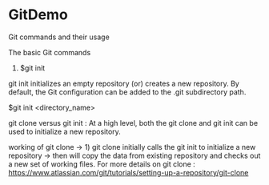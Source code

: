 # GitDemo
Git commands and their usage

The basic Git commands


1) $git init 

git init initializes an empty repository (or) creates a new repository.
By default, the Git configuration can be added to the .git subdirectory path.

$git init <directory_name>

git clone versus git init : At a high level, both the git clone and git init can be used to initialize a new repository. 

working of git clone -> 1) git clone initially calls the git init to initialize a new repository -> then will copy the data from existing repository and checks out a new set of working files. For more details on git clone : https://www.atlassian.com/git/tutorials/setting-up-a-repository/git-clone


